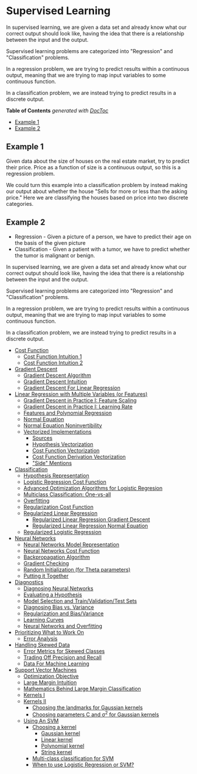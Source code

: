 # Supervised Learning

In supervised learning, we are given a data set and already know what our correct output should look like, having the idea that there is a relationship between the input and the output.

Supervised learning problems are categorized into "Regression" and "Classification" problems.

In a regression problem, we are trying to predict results within a continuous output, meaning that we are trying to map input variables to some continuous function.

In a classification problem, we are instead trying to predict results in a discrete output.

<!-- START doctoc generated TOC please keep comment here to allow auto update -->
<!-- DON'T EDIT THIS SECTION, INSTEAD RE-RUN doctoc TO UPDATE -->
**Table of Contents**  *generated with [DocToc](https://github.com/thlorenz/doctoc)*

- [Example 1](#example-1)
- [Example 2](#example-2)

<!-- END doctoc generated TOC please keep comment here to allow auto update -->

## Example 1

Given data about the size of houses on the real estate market, try to predict their price. Price as a function of size is a continuous output, so this is a regression problem.

We could turn this example into a classification problem by instead making our output about whether the house "Sells for more or less than the asking price." Here we are classifying the houses based on price into two discrete categories.

## Example 2

- Regression - Given a picture of a person, we have to predict their age on the basis of the given picture
- Classification - Given a patient with a tumor, we have to predict whether the tumor is malignant or benign.

In supervised learning, we are given a data set and already know what our correct output should look like, having the idea that there is a relationship between the input and the output.

Supervised learning problems are categorized into "Regression" and "Classification" problems.

In a regression problem, we are trying to predict results within a continuous output, meaning that we are trying to map input variables to some continuous function.

In a classification problem, we are instead trying to predict results in a discrete output.

- [Cost Function](#cost-function)
  - [Cost Function Intuition 1](#cost-function-intuition-1)
  - [Cost Function Intuition 2](#cost-function-intuition-2)
- [Gradient Descent](#gradient-descent)
  - [Gradient Descent Algorithm](#gradient-descent-algorithm)
  - [Gradient Descent Intuition](#gradient-descent-intuition)
  - [Gradient Descent For Linear Regression](#gradient-descent-for-linear-regression)
- [Linear Regression with Multiple Variables (or Features)](#linear-regression-with-multiple-variables-or-features)
  - [Gradient Descent in Practice I: Feature Scaling](#gradient-descent-in-practice-i-feature-scaling)
  - [Gradient Descent in Practice I: Learning Rate](#gradient-descent-in-practice-i-learning-rate)
  - [Features and Polynomial Regression](#features-and-polynomial-regression)
  - [Normal Equation](#normal-equation)
  - [Normal Equation Noninvertibility](#normal-equation-noninvertibility)
  - [Vectorized Implementations](#vectorized-implementations)
    - [Sources](#sources)
    - [Hypothesis Vectorization](#hypothesis-vectorization)
    - [Cost Function Vectorization](#cost-function-vectorization)
    - [Cost Function Derivation Vectorization](#cost-function-derivation-vectorization)
    - ["Side" Mentions](#side-mentions)
- [Classification](#classification)
  - [Hypothesis Representation](#hypothesis-representation)
  - [Logistic Regression Cost Function](#logistic-regression-cost-function)
  - [Advanced Optimization Algorithms for Logistic Regresion](#advanced-optimization-algorithms-for-logistic-regresion)
  - [Multiclass Classification: One-vs-all](#multiclass-classification-one-vs-all)
  - [Overfitting](#overfitting)
  - [Regularization Cost Function](#regularization-cost-function)
  - [Regularized Linear Regression](#regularized-linear-regression)
    - [Regularized Linear Regression Gradient Descent](#regularized-linear-regression-gradient-descent)
    - [Regularized Linear Regression Normal Equation](#regularized-linear-regression-normal-equation)
  - [Regularized Logistic Regression](#regularized-logistic-regression)
- [Neural Networks](#neural-networks)
  - [Neural Networks Model Representation](#neural-networks-model-representation)
  - [Neural Networks Cost Function](#neural-networks-cost-function)
  - [Backpropagation Algorithm](#backpropagation-algorithm)
  - [Gradient Checking](#gradient-checking)
  - [Random Initialization (for Theta parameters)](#random-initialization-for-theta-parameters)
  - [Putting it Together](#putting-it-together)
- [Diagnostics](#diagnostics)
  - [Diagnosing Neural Networks](#diagnosing-neural-networks)
  - [Evaluating a Hypothesis](#evaluating-a-hypothesis)
  - [Model Selection and Train/Validation/Test Sets](#model-selection-and-trainvalidationtest-sets)
  - [Diagnosing Bias vs. Variance](#diagnosing-bias-vs-variance)
  - [Regularization and Bias/Variance](#regularization-and-biasvariance)
  - [Learning Curves](#learning-curves)
  - [Neural Networks and Overfitting](#neural-networks-and-overfitting)
- [Prioritizing What to Work On](#prioritizing-what-to-work-on)
  - [Error Analysis](#error-analysis)
- [Handling Skewed Data](#handling-skewed-data)
  - [Error Metrics for Skewed Classes](#error-metrics-for-skewed-classes)
  - [Trading Off Precision and Recall](#trading-off-precision-and-recall)
  - [Data For Machine Learning](#data-for-machine-learning)
- [Support Vector Machines](#support-vector-machines)
  - [Optimization Objective](#optimization-objective)
  - [Large Margin Intuition](#large-margin-intuition)
  - [Mathematics Behind Large Margin Classification](#mathematics-behind-large-margin-classification)
  - [Kernels I](#kernels-i)
  - [Kernels II](#kernels-ii)
    - [Choosing the landmarks for Gaussian kernels](#choosing-the-landmarks-for-gaussian-kernels)
    - [Choosing parameters C and σ<sup>2</sup> for Gaussian kernels](#choosing-parameters-c-and-σsup2sup-for-gaussian-kernels)
  - [Using An SVM](#using-an-svm)
    - [Choosing a kernel](#choosing-a-kernel)
      - [Gaussian kernel](#gaussian-kernel)
      - [Linear kernel](#linear-kernel)
      - [Polynomial kernel](#polynomial-kernel)
      - [String kernel](#string-kernel)
    - [Multi-class classification for SVM](#multi-class-classification-for-svm)
    - [When to use Logistic Regression or SVM?](#when-to-use-logistic-regression-or-svm)
